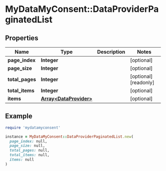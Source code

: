 # MyDataMyConsent::DataProviderPaginatedList

## Properties

| Name | Type | Description | Notes |
| ---- | ---- | ----------- | ----- |
| **page_index** | **Integer** |  | [optional] |
| **page_size** | **Integer** |  | [optional] |
| **total_pages** | **Integer** |  | [optional][readonly] |
| **total_items** | **Integer** |  | [optional] |
| **items** | [**Array&lt;DataProvider&gt;**](DataProvider.md) |  | [optional] |

## Example

```ruby
require 'mydatamyconsent'

instance = MyDataMyConsent::DataProviderPaginatedList.new(
  page_index: null,
  page_size: null,
  total_pages: null,
  total_items: null,
  items: null
)
```

